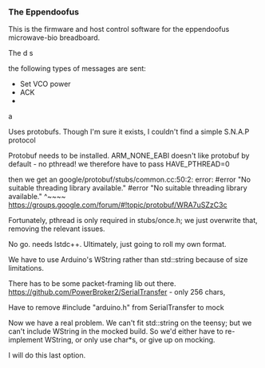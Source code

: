 ### The Eppendoofus


This is the firmware and host control software for the eppendoofus microwave-bio breadboard.

The d
s

the following types of messages are sent:

- Set VCO power
- ACK
-

a


Uses protobufs. Though I'm sure it exists, I couldn't find a simple
S.N.A.P protocol

Protobuf needs to be installed.
ARM_NONE_EABI doesn't like protobuf by default - no pthread! we therefore have to pass HAVE_PTHREAD=0

then we get an
google/protobuf/stubs/common.cc:50:2: error: #error "No suitable threading library available."
 #error "No suitable threading library available."
  ^~~~~
  https://groups.google.com/forum/#!topic/protobuf/WRA7uSZzC3c

Fortunately, pthread is only required in stubs/once.h; we just overwrite that, removing the relevant issues.

No go. needs lstdc++. Ultimately, just going to roll my own format.


We have to use Arduino's WString rather than std::string because of size limitations.

There has to be some packet-framing lib out there.
https://github.com/PowerBroker2/SerialTransfer - only 256 chars,


Have to remove #include "arduino.h" from SerialTransfer to mock

Now we have a real problem. We can't fit std::string on the teensy; but we can't include WString in the mocked build. So we'd either have to re-implement WString, or only use char*s, or give up on mocking.

I will do this last option.
